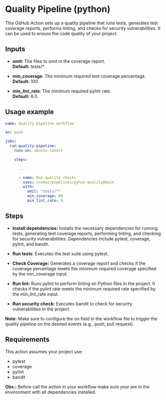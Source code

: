 # Quality Pipeline (python)

This GitHub Action sets up a quality pipeline that runs tests, generates test coverage reports, performs linting, and checks for security vulnerabilities. It can be used to ensure the code quality of your project.

## Inputs

- **omit**: The files to omit in the coverage report. \
  **Default:** tests/*.

- **min_coverage**: The minimum required test coverage percentage. \
  **Default:** 100.

- **min_lint_rate**: The minimum required pylint rate. \
  **Default:** 8.0.

## Usage example
```yaml
name: Quality pipeline workflow

on: push

jobs:
  run-quality-pipeline:
    runs-on: ubuntu-latest

    steps:

      ...

      - name: Run quality checks
        uses: cromai/pipelines/pyhon-quality@main
        with:
          omit: "tests/*"
          min_coverage: 90
          min_lint_rate: 9
```

## Steps

- **Install dependencies:** Installs the necessary dependencies for running tests, generating test coverage reports, performing linting, and checking for security vulnerabilities. Dependencies include pytest, coverage, pylint, and bandit.

- **Run tests**: Executes the test suite using pytest.

- **Check Coverage:** Generates a coverage report and checks if the coverage percentage meets the minimum required coverage specified by the min_coverage input.
 
- **Run lint:** Runs pylint to perform linting on Python files in the project. It checks if the pylint rate meets the minimum required rate specified by the min_lint_rate input.

- **Run security check:** Executes bandit to check for security vulnerabilities in the project.

**Note:** Make sure to configure the on field in the workflow file to trigger the quality pipeline on the desired events (e.g., push, pull request).


## Requirements
This action assumes your project use:
- pytest 
- coverage 
- pylint 
- bandit

**Obs.:** Before call the action in your workflow make sure your are in the environment with all dependencies installed.

